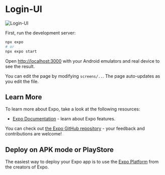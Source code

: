 # Login-UI

![Login-UI](https://github.com/Sumit262601/Login-UI/assets/127303989/76e8c879-fea2-4f3c-91c1-7a133d2e86b7)


First, run the development server:

```bash
npx expo 
# or
npx expo start

```

Open [http://localhost:3000](http://localhost:8081) with your Android emulators and real device to see the result.

You can edit the page by modifying `screens/..`. The page auto-updates as you edit the file.

## Learn More

To learn more about Expo, take a look at the following resources:

- [Expo Documentation]((https://docs.expo.dev/)) - learn about Expo features.

You can check out [the Expo GitHub repository](https://github.com/expo/expo) - your feedback and contributions are welcome!

## Deploy on APK mode or PlayStore

The easiest way to deploy your Expo app is to use the [Expo Platform](https://docs.expo.dev/build-reference/apk/) from the creators of Expo.
